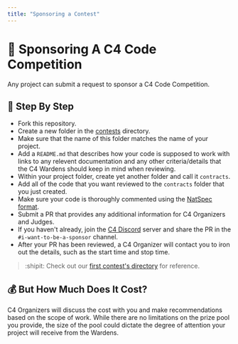 ```yaml
---
title: "Sponsoring a Contest"
---
```


# :mage: Sponsoring A C4 Code Competition
Any project can submit a request to sponsor a C4 Code Competition.

## :handshake: Step By Step
- Fork this repository.
- Create a new folder in the [contests](contests/README.md) directory.
- Make sure that the name of this folder matches the name of your project.
- Add a `README.md` that describes how your code is supposed to work with links to any relevent documentation and any other criteria/details that the C4 Wardens should keep in mind when reviewing. 
- Within your project folder, create yet another folder and call it `contracts`.
- Add all of the code that you want reviewed to the `contracts` folder that you just created.
- Make sure your code is thoroughly commented using the [NatSpec format](https://docs.soliditylang.org/en/v0.5.10/natspec-format.html#natspec-format).
- Submit a PR that provides any additional information for C4 Organizers and Judges.
- If you haven't already, join the [C4 Discord](https://discord.gg/YgBwyreF9B) server and share the PR in the `#i-want-to-be-a-sponsor` channel.
- After your PR has been reviewed, a C4 Organizer will contact you to iron out the details, such as the start time and stop time.

> :shipit: Check out our [first contest's directory](https://github.com/code-423n4/code-contests/tree/main/contests/01-slingshot) for reference.

## :moneybag: But How Much Does It Cost?
C4 Organizers will discuss the cost with you and make recommendations based on the scope of work. While there are no limitations on the prize pool you provide, the size of the pool could dictate the degree of attention your project will receive from the Wardens.




